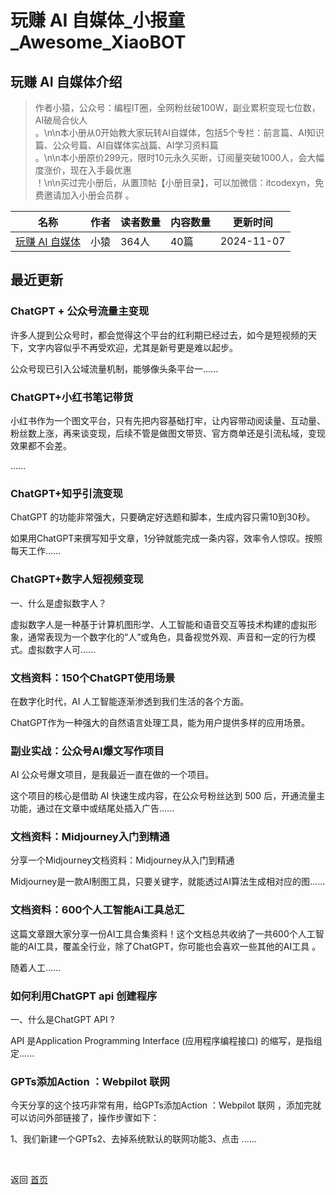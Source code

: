 # 玩赚 AI 自媒体_小报童_Awesome_XiaoBOT

## 玩赚 AI 自媒体介绍
> 作者小猿，公众号：编程IT圈，全网粉丝破100W，副业累积变现七位数，AI破局合伙人  
。\n\n本小册从0开始教大家玩转AI自媒体，包括5个专栏：前言篇、AI知识篇、公众号篇、AI自媒体实战篇、AI学习资料篇  
。\n\n本小册原价299元，限时10元永久买断，订阅量突破1000人，会大幅度涨价，现在入手最优惠  
！\n\n买过完小册后，从置顶帖【小册目录】，可以加微信：itcodexyn，免费邀请加入小册会员群 。  
  


|名称|作者|读者数量|内容数量|更新时间|
|---|---|---|---|---|
|[玩赚 AI 自媒体](https://xiaobot.net/p/playchatgpt666?refer=0b133df9-27dc-423b-8101-639049001c13)|小猿|364人|40篇|2024-11-07|

## 最近更新
### ChatGPT + 公众号流量主变现

许多人提到公众号时，都会觉得这个平台的红利期已经过去，如今是短视频的天下，文字内容似乎不再受欢迎，尤其是新号更是难以起步。

公众号现已引入公域流量机制，能够像头条平台一......

### ChatGPT+小红书笔记带货

小红书作为一个图文平台，只有先把内容基础打牢，让内容带动阅读量、互动量、粉丝数上涨，再来谈变现，后续不管是做图文带货、官方商单还是引流私域，变现效果都不会差。

......

### ChatGPT+知乎引流变现

ChatGPT 的功能非常强大，只要确定好选题和脚本，生成内容只需10到30秒。

如果用ChatGPT来撰写知乎文章，1分钟就能完成一条内容，效率令人惊叹。按照每天工作......

### ChatGPT+数字人短视频变现

一、什么是虚拟数字人？

虚拟数字人是一种基于计算机图形学、人工智能和语音交互等技术构建的虚拟形象，通常表现为一个数字化的“人”或角色，具备视觉外观、声音和一定的行为模式。虚拟数字人可......

### 文档资料：150个ChatGPT使用场景

在数字化时代，AI 人工智能逐渐渗透到我们生活的各个方面。

ChatGPT作为一种强大的自然语言处理工具，能为用户提供多样的应用场景。

### 副业实战：公众号AI爆文写作项目

AI 公众号爆文项目，是我最近一直在做的一个项目。

这个项目的核心是借助 AI 快速生成内容，在公众号粉丝达到 500 后，开通流量主功能，通过在文章中或结尾处插入广告......

### 文档资料：Midjourney入门到精通

分享一个Midjourney文档资料：Midjourney从入门到精通

Midjourney是一款AI制图工具，只要关键字，就能透过AI算法生成相对应的图......

### 文档资料：600个人工智能Ai工具总汇

这篇文章跟大家分享一份AI工具合集资料！这个文档总共收纳了一共600个人工智能的AI工具，覆盖全行业，除了ChatGPT，你可能也会喜欢一些其他的AI工具
。

随着人工......

### 如何利用ChatGPT api 创建程序

一、什么是ChatGPT API ?

API 是Application Programming Interface (应用程序编程接口) 的缩写，是指组定......

### GPTs添加Action ：Webpilot 联网

今天分享的这个技巧非常有用，给GPTs添加Action ：Webpilot 联网 ，添加完就可以访问外部链接了，操作步骤如下：

1、我们新建一个GPTs2、去掉系统默认的联网功能3、点击 ......


<a href="https://github.com/Reno9527/awesome-xiaobot" style="color: white; text-decoration: none;">awesome-xiaobot</a>

返回 [首页](../README.md)
